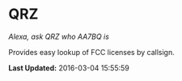 # QRZ
*Alexa, ask QRZ who AA7BQ is*

Provides easy lookup of FCC licenses by callsign.

**Last Updated:** 2016-03-04 15:55:59